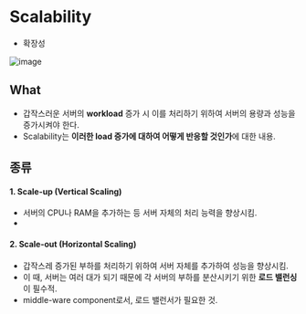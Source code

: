 

# Scalability  
  * 확장성  
  
  ![image](https://user-images.githubusercontent.com/62331555/78006320-d0d2cd80-7377-11ea-9645-46f60a590a43.png)  

## What  

  * 갑작스러운 서버의 **workload** 증가 시 이를 처리하기 위하여 서버의 용량과 성능을 증가시켜야 한다.  
  * Scalability는 **이러한 load 증가에 대하여 어떻게 반응할 것인가**에 대한 내용.  
  

## 종류  

#### 1. Scale-up (Vertical Scaling)  
  * 서버의 CPU나 RAM을 추가하는 등 서버 자체의 처리 능력을 향상시킴.  
  * 


#### 2. Scale-out (Horizontal Scaling)  
  * 갑작스레 증가된 부하를 처리하기 위하여 서버 자체를 추가하여 성능을 향상시킴.  
  * 이 때, 서버는 여러 대가 되기 때문에 각 서버의 부하를 분산시키기 위한 **로드 밸런싱**이 필수적.  
  * middle-ware component로서, 로드 밸런서가 필요한 것.  
  
  
  
